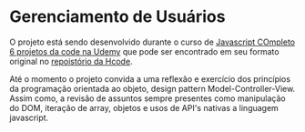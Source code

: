# Gerenciamento de Usuários


O projeto está sendo desenvolvido durante o curso de [Javascript COmpleto 6 projetos da code na Udemy](https://www.udemy.com/course/javascript-curso-completo/) que pode ser encontrado em seu formato original no [repoistório da Hcode](https://github.com/hcodebr/curso-javascript-projeto-usuarios).

Até o momento o projeto convida a uma reflexão e exercício dos princípios da programação orientada ao objeto, design pattern Model-Controller-View. Assim como, a revisão de assuntos sempre presentes como manipulação do DOM, iteração de array, objetos e usos de API's nativas a linguagem javascript.

